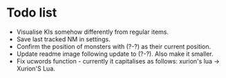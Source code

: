 # Todo list

* Visualise KIs somehow differently from regular items.
* Save last tracked NM in settings.
* Confirm the position of monsters with (?-?) as their current position.
* Update readme image following update to (?-?). Also make it smaller.
* Fix ucwords function - currently it capitalises as follows: xurion's lua -> Xurion'S Lua.
